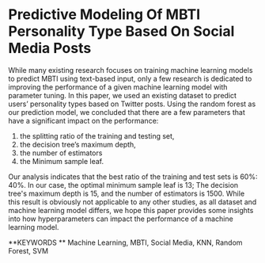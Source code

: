 # Predictive Modeling Of MBTI Personality Type Based On Social Media Posts

While many existing research focuses on training machine learning models to predict MBTI using text-based input, only a few research is dedicated to improving the performance of a given machine learning model with parameter tuning. In this paper, we used an existing dataset to predict users’ personality types based on Twitter posts. Using the random forest as our prediction model, we concluded that there are a few parameters that have a significant impact on the performance:   
1) the splitting ratio of the training and testing set,     
2) the decision tree’s maximum depth,   
3) the number of estimators   
4) the Minimum sample leaf.   
  
Our analysis indicates that the best ratio of the training and test sets is 60%: 40%. In our case, the optimal minimum sample leaf is 13; The decision tree's maximum depth is 15, and the number of estimators is 1500. While this result is obviously not applicable to any other studies, as all dataset and machine learning model differs, we hope this paper provides some insights into how hyperparameters can impact the performance of a machine learning model.  
  
**KEYWORDS  **
Machine Learning, MBTI, Social Media, KNN, Random Forest, SVM
